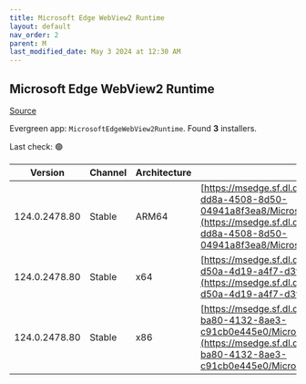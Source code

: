```yaml
---
title: Microsoft Edge WebView2 Runtime
layout: default
nav_order: 2
parent: M
last_modified_date: May 3 2024 at 12:30 AM
---
```


## Microsoft Edge WebView2 Runtime

[Source](https://developer.microsoft.com/en-us/microsoft-edge/webview2/)

Evergreen app: `MicrosoftEdgeWebView2Runtime`. Found **3** installers.

Last check: 🟢

| Version       | Channel | Architecture | URI                                                                                                                                                                                                                                                                                                                            |
| ------------- | ------- | ------------ | ------------------------------------------------------------------------------------------------------------------------------------------------------------------------------------------------------------------------------------------------------------------------------------------------------------------------------ |
| 124.0.2478.80 | Stable  | ARM64        | [https://msedge.sf.dl.delivery.mp.microsoft.com/filestreamingservice/files/fb60e9d4-dd8a-4508-8d50-04941a8f3ea8/MicrosoftEdgeWebView2RuntimeInstallerARM64.exe](https://msedge.sf.dl.delivery.mp.microsoft.com/filestreamingservice/files/fb60e9d4-dd8a-4508-8d50-04941a8f3ea8/MicrosoftEdgeWebView2RuntimeInstallerARM64.exe) |
| 124.0.2478.80 | Stable  | x64          | [https://msedge.sf.dl.delivery.mp.microsoft.com/filestreamingservice/files/d2a9bd81-d50a-4d19-a4f7-d3fb43a7281b/MicrosoftEdgeWebView2RuntimeInstallerX64.exe](https://msedge.sf.dl.delivery.mp.microsoft.com/filestreamingservice/files/d2a9bd81-d50a-4d19-a4f7-d3fb43a7281b/MicrosoftEdgeWebView2RuntimeInstallerX64.exe)     |
| 124.0.2478.80 | Stable  | x86          | [https://msedge.sf.dl.delivery.mp.microsoft.com/filestreamingservice/files/9c151fcf-ba80-4132-8ae3-c91cb0e445e0/MicrosoftEdgeWebView2RuntimeInstallerX86.exe](https://msedge.sf.dl.delivery.mp.microsoft.com/filestreamingservice/files/9c151fcf-ba80-4132-8ae3-c91cb0e445e0/MicrosoftEdgeWebView2RuntimeInstallerX86.exe)     |
